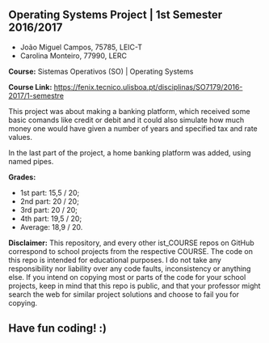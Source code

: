 ## Operating Systems Project | 1st Semester 2016/2017 ##

* João Miguel Campos, 75785, LEIC-T
* Carolina Monteiro, 77990, LERC

**Course:** Sistemas Operativos (SO) | Operating Systems

**Course Link:** https://fenix.tecnico.ulisboa.pt/disciplinas/SO7179/2016-2017/1-semestre

This project was about making a banking platform, which received some basic comands like credit or debit and it could also simulate how much money one would have given a number of years and specified tax and rate values.

In the last part of the project, a home banking platform was added, using named pipes. 

**Grades:** 
* 1st part: 15,5 / 20;
* 2nd part: 20 / 20;
* 3rd part: 20 / 20;
* 4th part: 19,5 / 20;
* Average: 18,9 / 20.

**Disclaimer:**
This repository, and every other ist_COURSE repos on GitHub correspond to school projects from the respective COURSE. The code on this repo is intended for educational purposes. I do not take any responsibility nor liability over any code faults, inconsistency or anything else. If you intend on copying most or parts of the code for your school projects, keep in mind that this repo is public, and that your professor might search the web for similar project solutions and choose to fail you for copying.



## Have fun coding! :)
